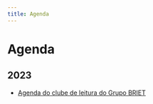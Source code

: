 ```yaml
--- 
title: Agenda
---
```


# Agenda

## 2023

- [Agenda do clube de leitura do Grupo BRIET](https://docs.google.com/spreadsheets/d/1N95cfzFDd4K82tXpE2Ch97Ezg0dhBAcvMWAKfM0c1Qc)
